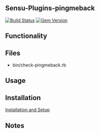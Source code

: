 ## Sensu-Plugins-pingmeback
[![Build Status](https://travis-ci.org/yanc0/sensu-plugins-pingmeback.svg?branch=master)](https://travis-ci.org/yanc0/sensu-plugins-pingmeback)
[![Gem Version](https://badge.fury.io/rb/sensu-plugins-pingmeback.svg)](https://badge.fury.io/rb/sensu-plugins-pingmeback)

## Functionality

## Files
 * bin/check-pingmeback.rb

## Usage

## Installation

[Installation and Setup](http://sensu-plugins.io/docs/installation_instructions.html)

## Notes
